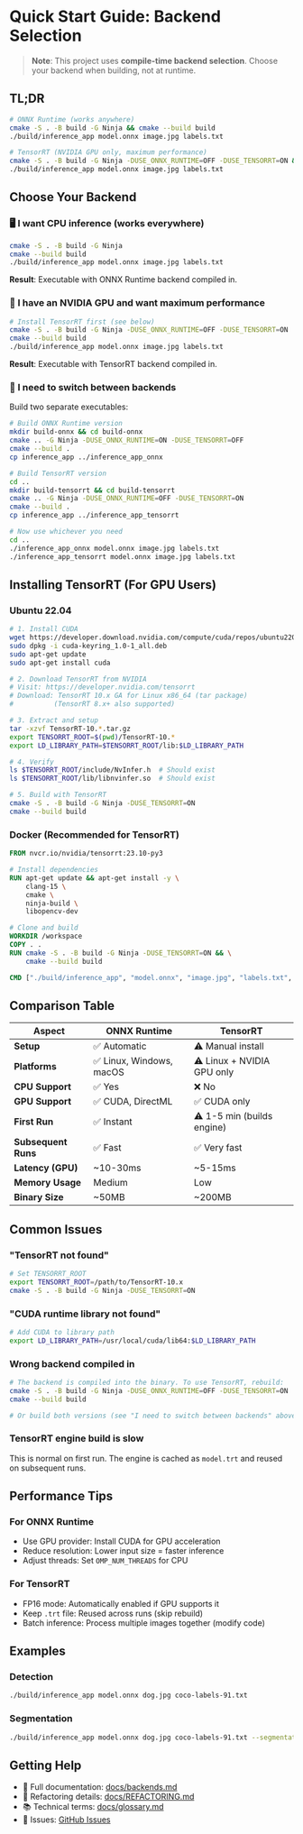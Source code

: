 # Quick Start Guide: Backend Selection

> **Note**: This project uses **compile-time backend selection**. Choose your backend when building, not at runtime.

## TL;DR

```bash
# ONNX Runtime (works anywhere)
cmake -S . -B build -G Ninja && cmake --build build
./build/inference_app model.onnx image.jpg labels.txt

# TensorRT (NVIDIA GPU only, maximum performance)
cmake -S . -B build -G Ninja -DUSE_ONNX_RUNTIME=OFF -DUSE_TENSORRT=ON && cmake --build build
./build/inference_app model.onnx image.jpg labels.txt
```

## Choose Your Backend

### 🖥️ I want CPU inference (works everywhere)
```bash
cmake -S . -B build -G Ninja
cmake --build build
./build/inference_app model.onnx image.jpg labels.txt
```

**Result**: Executable with ONNX Runtime backend compiled in.

### 🚀 I have an NVIDIA GPU and want maximum performance
```bash
# Install TensorRT first (see below)
cmake -S . -B build -G Ninja -DUSE_ONNX_RUNTIME=OFF -DUSE_TENSORRT=ON
cmake --build build
./build/inference_app model.onnx image.jpg labels.txt
```

**Result**: Executable with TensorRT backend compiled in.

### 🔀 I need to switch between backends
Build two separate executables:

```bash
# Build ONNX Runtime version
mkdir build-onnx && cd build-onnx
cmake .. -G Ninja -DUSE_ONNX_RUNTIME=ON -DUSE_TENSORRT=OFF
cmake --build .
cp inference_app ../inference_app_onnx

# Build TensorRT version
cd ..
mkdir build-tensorrt && cd build-tensorrt
cmake .. -G Ninja -DUSE_ONNX_RUNTIME=OFF -DUSE_TENSORRT=ON
cmake --build .
cp inference_app ../inference_app_tensorrt

# Now use whichever you need
cd ..
./inference_app_onnx model.onnx image.jpg labels.txt
./inference_app_tensorrt model.onnx image.jpg labels.txt
```

## Installing TensorRT (For GPU Users)

### Ubuntu 22.04

```bash
# 1. Install CUDA
wget https://developer.download.nvidia.com/compute/cuda/repos/ubuntu2204/x86_64/cuda-keyring_1.0-1_all.deb
sudo dpkg -i cuda-keyring_1.0-1_all.deb
sudo apt-get update
sudo apt-get install cuda

# 2. Download TensorRT from NVIDIA
# Visit: https://developer.nvidia.com/tensorrt
# Download: TensorRT 10.x GA for Linux x86_64 (tar package)
#          (TensorRT 8.x+ also supported)

# 3. Extract and setup
tar -xzvf TensorRT-10.*.tar.gz
export TENSORRT_ROOT=$(pwd)/TensorRT-10.*
export LD_LIBRARY_PATH=$TENSORRT_ROOT/lib:$LD_LIBRARY_PATH

# 4. Verify
ls $TENSORRT_ROOT/include/NvInfer.h  # Should exist
ls $TENSORRT_ROOT/lib/libnvinfer.so  # Should exist

# 5. Build with TensorRT
cmake -S . -B build -G Ninja -DUSE_TENSORRT=ON
cmake --build build
```

### Docker (Recommended for TensorRT)

```dockerfile
FROM nvcr.io/nvidia/tensorrt:23.10-py3

# Install dependencies
RUN apt-get update && apt-get install -y \
    clang-15 \
    cmake \
    ninja-build \
    libopencv-dev

# Clone and build
WORKDIR /workspace
COPY . .
RUN cmake -S . -B build -G Ninja -DUSE_TENSORRT=ON && \
    cmake --build build

CMD ["./build/inference_app", "model.onnx", "image.jpg", "labels.txt", "--backend", "tensorrt"]
```

## Comparison Table

| Aspect | ONNX Runtime | TensorRT |
|--------|--------------|----------|
| **Setup** | ✅ Automatic | ⚠️ Manual install |
| **Platforms** | ✅ Linux, Windows, macOS | ⚠️ Linux + NVIDIA GPU only |
| **CPU Support** | ✅ Yes | ❌ No |
| **GPU Support** | ✅ CUDA, DirectML | ✅ CUDA only |
| **First Run** | ✅ Instant | ⚠️ 1-5 min (builds engine) |
| **Subsequent Runs** | ✅ Fast | ✅ Very fast |
| **Latency (GPU)** | ~10-30ms | ~5-15ms |
| **Memory Usage** | Medium | Low |
| **Binary Size** | ~50MB | ~200MB |

## Common Issues

### "TensorRT not found"
```bash
# Set TENSORRT_ROOT
export TENSORRT_ROOT=/path/to/TensorRT-10.x
cmake -S . -B build -G Ninja -DUSE_TENSORRT=ON
```

### "CUDA runtime library not found"
```bash
# Add CUDA to library path
export LD_LIBRARY_PATH=/usr/local/cuda/lib64:$LD_LIBRARY_PATH
```

### Wrong backend compiled in
```bash
# The backend is compiled into the binary. To use TensorRT, rebuild:
cmake -S . -B build -G Ninja -DUSE_ONNX_RUNTIME=OFF -DUSE_TENSORRT=ON
cmake --build build

# Or build both versions (see "I need to switch between backends" above)
```

### TensorRT engine build is slow
This is normal on first run. The engine is cached as `model.trt` and reused on subsequent runs.

## Performance Tips

### For ONNX Runtime
- Use GPU provider: Install CUDA for GPU acceleration
- Reduce resolution: Lower input size = faster inference
- Adjust threads: Set `OMP_NUM_THREADS` for CPU

### For TensorRT
- FP16 mode: Automatically enabled if GPU supports it
- Keep `.trt` file: Reused across runs (skip rebuild)
- Batch inference: Process multiple images together (modify code)

## Examples

### Detection
```bash
./build/inference_app model.onnx dog.jpg coco-labels-91.txt
```

### Segmentation
```bash
./build/inference_app model.onnx dog.jpg coco-labels-91.txt --segmentation
```


## Getting Help

- 📖 Full documentation: [docs/backends.md](backends.md)
- 🔧 Refactoring details: [docs/REFACTORING.md](REFACTORING.md)
- 📚 Technical terms: [docs/glossary.md](glossary.md)
- 🐛 Issues: [GitHub Issues](https://github.com/olibartfast/rfdetr_inference/issues)

